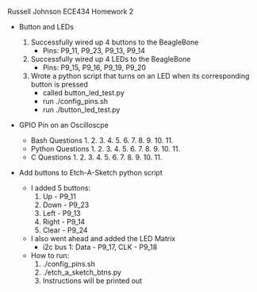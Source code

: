 Russell Johnson
ECE434 Homework 2

- Button and LEDs
	1) Successfully wired up 4 buttons to the BeagleBone
		- Pins: P9_11, P9_23, P9_13, P9_14
	2. Successfully wired up 4 LEDs to the BeagleBone
		- Pins: P9_15, P9_16, P9_19, P9_20
	3. Wrote a python script that turns on an LED when its 
	   corresponding button is pressed
		- called button_led_test.py
		- run ./config_pins.sh
		- run ./button_led_test.py

- GPIO Pin on an Oscilloscpe
	- Bash Questions
		1.
		2.
		3.
		4.
		5.
		6.
		7.
		8.
		9.
		10.
		11.
	 - Python Questions
	 	1.
		2.
		3.
		4.
		5.
		6.
		7.
		8.
		9.
		10.
		11.
	- C Questions
		1.
		2.
		3.
		4.
		5.
		6.
		7.
		8.
		9.
		10.
		11.

- Add buttons to Etch-A-Sketch python script
	- I added 5 buttons:
		1. Up - P9_11
		2. Down - P9_23
		3. Left - P9_13
		4. Right - P9_14
		5. Clear - P9_24
	- I also went ahead and added the LED Matrix
		- i2c bus 1: Data - P9_17, CLK - P9_18
	- How to run:
		1. ./config_pins.sh
		2. ./etch_a_sketch_btns.py
		3. Instructions will be printed out

